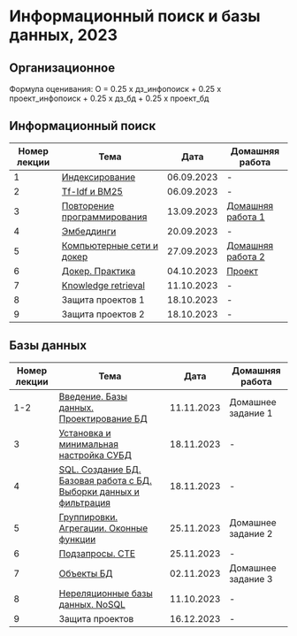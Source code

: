 # Информационный поиск и базы данных, 2023
## Организационное
Формула оценивания: О = 0.25 х дз_инфопоиск + 0.25 х проект_инфопоиск + 0.25 х дз_бд + 0.25 х проект_бд

## Информационный поиск
| Номер лекции | Тема | Дата | Домашняя работа |
|----------|----------|----------|----------|
| 1   | [Индексирование](https://github.com/tokubetsu/infopoisk_bd_2023/blob/main/infopoisk/lectures/infopoisk_1.pdf)   | 06.09.2023   | - |
| 2    | [Tf-Idf и BM25](https://github.com/tokubetsu/infopoisk_bd_2023/blob/main/infopoisk/lectures/infopoisk_2.pdf)   | 06.09.2023   | - |
| 3    | [Повторение программирования](https://github.com/tokubetsu/infopoisk_bd_2023/blob/main/infopoisk/lectures/infopoisk_3.ipynb)   | 13.09.2023   | [Домашняя работа 1](https://github.com/tokubetsu/infopoisk_bd_2023/blob/main/infopoisk/homework/homework_1.md) |
| 4    | [Эмбеддинги](https://github.com/tokubetsu/infopoisk_bd_2023/blob/main/infopoisk/lectures/infopoisk_4.pdf)   | 20.09.2023   | - |
| 5    | [Компьютерные сети и докер](https://github.com/tokubetsu/infopoisk_bd_2023/blob/main/infopoisk/lectures/infopoisk_5.pdf)   | 27.09.2023   | [Домашняя работа 2](https://github.com/tokubetsu/infopoisk_bd_2023/blob/main/infopoisk/homework/homework_2.md) |
| 6    | [Докер. Практика](https://github.com/tokubetsu/infopoisk_bd_2023/blob/main/infopoisk/lectures/infopoisk_6.md)   | 04.10.2023   | [Проект](https://github.com/tokubetsu/infopoisk_bd_2023/blob/main/infopoisk/homework/project.md) |
| 7    | [Knowledge retrieval](https://github.com/tokubetsu/infopoisk_bd_2023/blob/main/infopoisk/lectures/infopoisk_7.pdf)   | 11.10.2023   | - |
| 8    | Защита проектов 1   | 18.10.2023   | - |
| 9    | Защита проектов 2   | 18.10.2023   | - |

## Базы данных
| Номер лекции | Тема | Дата | Домашняя работа |
|----------|----------|----------|----------|
| 1-2   | [Введение. Базы данных. Проектирование БД](https://docs.google.com/presentation/d/1yrrk1vmM0mvqNOfeb6I26G1J-k8LowPU1wpxbOFRfOA/edit?usp=sharing)   | 11.11.2023   | Домашнее задание 1 |
| 3    | [Установка и минимальная настройка СУБД](https://docs.google.com/presentation/d/17eKyfVixv_77l_PqWhrrnTU79ZN5HeWMOPsjho_ZEkc/edit?usp=sharing)   | 18.11.2023   | - |
| 4    | [SQL. Создание БД. Базовая работа с БД. Выборки данных и фильтрация](https://docs.google.com/presentation/d/1W976YAu6qjSUTEMIZsQ5Ru8Qp9uNY3ucJKeSSdYccd0/edit?usp=sharing)   | 18.11.2023   | - |
| 5    | [Группировки. Агрегации. Оконные функции](https://docs.google.com/presentation/d/1_zHe7tNUeqyJ5e7Dah-GMWvcdYmUbHfN7CMy07RGuuQ/edit?usp_sharing)   | 25.11.2023   | Домашнее задание 2 |
| 6    | [Подзапросы. CTE](https://docs.google.com/presentation/d/1lPz01cF1bXY8IBij5KeFA7fO0yOHxAAAnRrLVr1HBXI/edit?usp=sharing)   | 25.11.2023   | - |
| 7    | [Объекты БД](https://docs.google.com/presentation/d/1PLpSQzX847-Cs_lirsRaRiZQBh95UMZp8pRhvoXJ6K0/edit?usp=sharing)   | 02.11.2023   | Домашнее задание 3 |
| 8    | [Нереляционные базы данных. NoSQL]()   | 11.10.2023   | - |
| 9    | Защита проектов   | 16.12.2023   | - |
